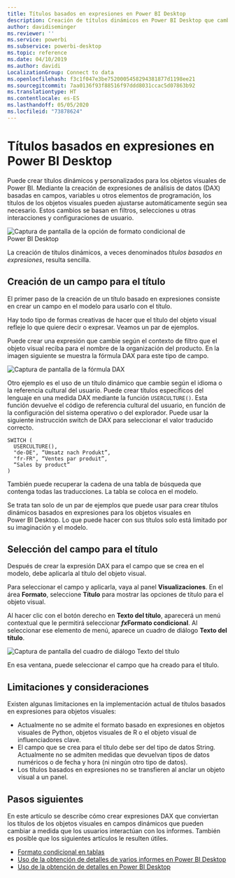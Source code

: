 ```yaml
---
title: Títulos basados en expresiones en Power BI Desktop
description: Creación de títulos dinámicos en Power BI Desktop que cambian en función de expresiones de programación, mediante el formato condicional de programación
author: davidiseminger
ms.reviewer: ''
ms.service: powerbi
ms.subservice: powerbi-desktop
ms.topic: reference
ms.date: 04/10/2019
ms.author: davidi
LocalizationGroup: Connect to data
ms.openlocfilehash: f3c1f047e3be7520005458294381877d1198ee21
ms.sourcegitcommit: 7aa0136f93f88516f97ddd8031ccac5d07863b92
ms.translationtype: HT
ms.contentlocale: es-ES
ms.lasthandoff: 05/05/2020
ms.locfileid: "73878624"
---
```

# <a name="expression-based-titles-in-power-bi-desktop"></a>Títulos basados en expresiones en Power BI Desktop

Puede crear títulos dinámicos y personalizados para los objetos visuales de Power BI. Mediante la creación de expresiones de análisis de datos (DAX) basadas en campos, variables u otros elementos de programación, los títulos de los objetos visuales pueden ajustarse automáticamente según sea necesario. Estos cambios se basan en filtros, selecciones u otras interacciones y configuraciones de usuario.

![Captura de pantalla de la opción de formato condicional de Power BI Desktop](media/desktop-conditional-formatting-visual-titles/expression-based-title-01.png)

La creación de títulos dinámicos, a veces denominados *títulos basados en expresiones*, resulta sencilla. 

## <a name="create-a-field-for-your-title"></a>Creación de un campo para el título

El primer paso de la creación de un título basado en expresiones consiste en crear un campo en el modelo para usarlo con el título. 

Hay todo tipo de formas creativas de hacer que el título del objeto visual refleje lo que quiere decir o expresar. Veamos un par de ejemplos.

Puede crear una expresión que cambie según el contexto de filtro que el objeto visual reciba para el nombre de la organización del producto. En la imagen siguiente se muestra la fórmula DAX para este tipo de campo.

![Captura de pantalla de la fórmula DAX](media/desktop-conditional-formatting-visual-titles/expression-based-title-02.png)

Otro ejemplo es el uso de un título dinámico que cambie según el idioma o la referencia cultural del usuario. Puede crear títulos específicos del lenguaje en una medida DAX mediante la función `USERCULTURE()`. Esta función devuelve el código de referencia cultural del usuario, en función de la configuración del sistema operativo o del explorador. Puede usar la siguiente instrucción switch de DAX para seleccionar el valor traducido correcto. 

```
SWITCH (
  USERCULTURE(),
  "de-DE", “Umsatz nach Produkt”,
  "fr-FR", “Ventes par produit”,
  “Sales by product”
)
```

También puede recuperar la cadena de una tabla de búsqueda que contenga todas las traducciones. La tabla se coloca en el modelo. 

Se trata tan solo de un par de ejemplos que puede usar para crear títulos dinámicos basados en expresiones para los objetos visuales en Power BI Desktop. Lo que puede hacer con sus títulos solo está limitado por su imaginación y el modelo.


## <a name="select-your-field-for-your-title"></a>Selección del campo para el título

Después de crear la expresión DAX para el campo que se crea en el modelo, debe aplicarla al título del objeto visual.

Para seleccionar el campo y aplicarla, vaya al panel **Visualizaciones**. En el área **Formato**, seleccione **Título** para mostrar las opciones de título para el objeto visual. 

Al hacer clic con el botón derecho en **Texto del título**, aparecerá un menú contextual que le permitirá seleccionar **<em>fx</em>Formato condicional**. Al seleccionar ese elemento de menú, aparece un cuadro de diálogo **Texto del título**. 

![Captura de pantalla del cuadro de diálogo Texto del título](media/desktop-conditional-formatting-visual-titles/expression-based-title-02b.png)

En esa ventana, puede seleccionar el campo que ha creado para el título.

## <a name="limitations-and-considerations"></a>Limitaciones y consideraciones

Existen algunas limitaciones en la implementación actual de títulos basados en expresiones para objetos visuales:

* Actualmente no se admite el formato basado en expresiones en objetos visuales de Python, objetos visuales de R o el objeto visual de influenciadores clave.
* El campo que se crea para el título debe ser del tipo de datos String. Actualmente no se admiten medidas que devuelvan tipos de datos numéricos o de fecha y hora (ni ningún otro tipo de datos).
* Los títulos basados en expresiones no se transfieren al anclar un objeto visual a un panel.

## <a name="next-steps"></a>Pasos siguientes

En este artículo se describe cómo crear expresiones DAX que conviertan los títulos de los objetos visuales en campos dinámicos que pueden cambiar a medida que los usuarios interactúan con los informes. También es posible que los siguientes artículos le resulten útiles.

* [Formato condicional en tablas](desktop-conditional-table-formatting.md)
* [Uso de la obtención de detalles de varios informes en Power BI Desktop](desktop-cross-report-drill-through.md)
* [Uso de la obtención de detalles en Power BI Desktop](desktop-drillthrough.md)
